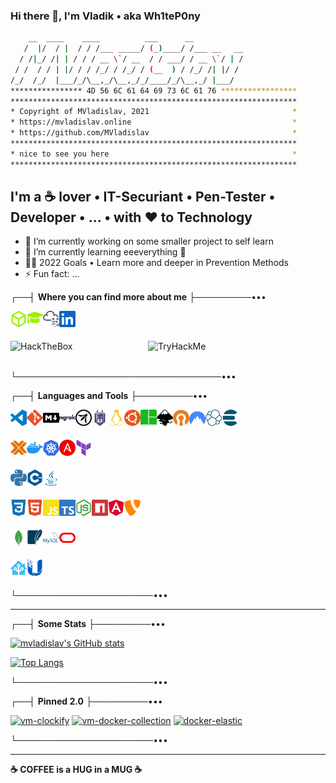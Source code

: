 ### Hi there 👋, I'm Vladik • aka Wh1teP0ny

```sh
    __  ____    ____          ___      __
   /  |/  / |  / / /___ _____/ (_)____/ /___ __   __
  / /|_/ /| | / / / __ \`/ __  / / ___/ / __ \`/ | /
 / /  / / | |/ / / /_/ / /_/ / (__  ) / /_/ /| |/ /
/_/  /_/  |___/_/\__,_/\__,_/_/____/_/\__,_/ |___/
**************** 4D 56 6C 61 64 69 73 6C 61 76 *****************
****************************************************************
* Copyright of MVladislav, 2021                                *
* https://mvladislav.online                                    *
* https://github.com/MVladislav                                *
****************************************************************
* nice to see you here                                         *
****************************************************************
```

## I'm a **☕** lover • IT-Securiant • Pen-Tester • Developer • ... • with ❤️ to Technology

- 🔭 I’m currently working on some smaller project to self learn
- 🌱 I’m currently learning eeeverything 🤪
- 🧑‍🎓 2022 Goals • Learn more and deeper in Prevention Methods
- ⚡ Fun fact: ...

┌──┤ **Where you can find more about me** ├─────────•••

[<img align="left" alt="Wh1teP0ny | HackTheBox" title="Wh1teP0ny | HackTheBox" width="26px" src="./__data/../__docs/icons/HackTheBox.svg"/>][hackthebox • profile]
[<img align="left" alt="Wh1teP0ny | HackTheBox Academy" title="Wh1teP0ny | HackTheBox Academy" width="26px" src="./__data/../__docs/icons/graduation-cap.svg"/>][hackthebox • academy • profile]
[<img align="left" alt="Wh1teP0ny | TryHackMe" title="Wh1teP0ny | TryHackMe" width="26px" src="./__data/../__docs/icons/TryHackMe.svg"/>][tryhackme • profile]
[<img align="left" alt="Vladislav M. | LinkedIn" title="Vladislav M. | LinkedIn" width="26px" src="./__data/../__docs/icons/LinkedIn.svg"/>][linkedin]

</br>
</br>

[<img align="left" alt="HackTheBox" title="Wh1teP0ny | HackTheBox" width="220px" src="https://www.hackthebox.eu/badge/image/381560">][hackthebox • profile]
[<img align="left" alt="TryHackMe" title="Wh1teP0ny | TryHackMe" width="220px" src="https://tryhackme-badges.s3.amazonaws.com/Wh1teP0ny.png">][tryhackme • profile]

</br>
</br>

└─────────────────────────────────•••

┌──┤ **Languages and Tools** ├─────────•••

<!-- [<img align="left" alt="HackTheBox" title="HackTheBox"  width="26px" src="./__data/../__docs/icons/HackTheBox.svg"/>][mvladislav]
[<img align="left" alt="TryHackMe" title="TryHackMe"  width="26px" src="./__data/../__docs/icons/TryHackMe.svg"/>][mvladislav]
[<img align="left" alt="haveibeenpwned" title="haveibeenpwned"  width="26px" src="./__data/../__docs/icons/haveibeenpwned.svg"/>][mvladislav] -->

[<img align="left" alt="VisualStudioCode" title="VisualStudioCode" width="26px" src="./__data/../__docs/icons/VisualStudioCode.svg"/>][mvladislav]
[<img align="left" alt="Git" title="Git"  width="26px" src="./__data/../__docs/icons/Git.svg"/>][mvladislav]
[<img align="left" alt="Markdown" title="Markdown" width="26px" src="./__data/../__docs/languages/Markdown.svg"/>][mvladislav]
[<img align="left" alt="ngrok" title="ngrok" width="26px" src="./__data/../__docs/icons/ngrok.svg"/>][mvladislav]
[<img align="left" alt="OWASP" title="OWASP" width="26px" src="./__data/../__docs/icons/OWASP.svg"/>][mvladislav]
[<img align="left" alt="Snyk" title="Snyk" width="26px" src="./__data/../__docs/icons/Snyk.svg"/>][mvladislav]

[<img align="left" alt="Linux" title="Linux" width="26px" src="./__data/../__docs/icons/Linux.svg"/>][mvladislav]
[<img align="left" alt="Ubuntu" title="Ubuntu" width="26px" src="./__data/../__docs/icons/Ubuntu.svg"/>][mvladislav]
[<img align="left" alt="tmux" title="tmux" width="26px" src="./__data/../__docs/icons/tmux.svg"/>][mvladislav]

[<img align="left" alt="Inkscape" title="Inkscape" width="26px" src="./__data/../__docs/icons/Inkscape.svg"/>][mvladislav]
[<img align="left" alt="OpenVPN" title="OpenVPN" width="26px" src="./__data/../__docs/icons/OpenVPN.svg"/>][mvladislav]
[<img align="left" alt="NordVPN" title="NordVPN" width="26px" src="./__data/../__docs/icons/NordVPN.svg"/>][mvladislav]

[<img align="left" alt="elastic" title="elastic" width="26px" src="./__data/../__docs/icons/elastic.svg"/>][mvladislav]
[<img align="left" alt="elasticsearch" title="elasticsearch" width="26px" src="./__data/../__docs/icons/elasticsearch.svg"/>][mvladislav]

</br>
</br>

[<img align="left" alt="Proxmox" title="Proxmox" width="26px" src="./__data/../__docs/icons/Proxmox.svg"/>][mvladislav]
[<img align="left" alt="docker" title="docker" width="26px" src="./__data/../__docs/icons/docker.svg"/>][mvladislav]
[<img align="left" alt="kubernetes" title="kubernetes" width="26px" src="./__data/../__docs/icons/kubernetes.svg"/>][mvladislav]
[<img align="left" alt="Ansible" title="Ansible" width="26px" src="./__data/../__docs/icons/Ansible.svg"/>][mvladislav]
[<img align="left" alt="terraform" title="terraform" width="26px" src="./__data/../__docs/icons/terraform.svg"/>][mvladislav]

</br>
</br>

[<img align="left" alt="python" title="python" width="26px" src="./__data/../__docs/languages/python.svg"/>][mvladislav]
[<img align="left" alt="C++" title="C++" width="26px" src="./__data/../__docs/languages/C++.svg"/>][mvladislav]
[<img align="left" alt="Java" title="Java" width="26px" src="./__data/../__docs/languages/Java.svg"/>][mvladislav]

</br>
</br>

[<img align="left" alt="CSS3" title="CSS3" width="26px" src="./__data/../__docs/languages/CSS3.svg"/>][mvladislav]
[<img align="left" alt="HTML5" title="HTML5" width="26px" src="./__data/../__docs/languages/HTML5.svg"/>][mvladislav]
[<img align="left" alt="JavaScript" title="JavaScript" width="26px" src="./__data/../__docs/languages/JavaScript.svg"/>][mvladislav]
[<img align="left" alt="TypeScript" title="TypeScript" width="26px" src="./__data/../__docs/languages/TypeScript.svg"/>][mvladislav]
[<img align="left" alt="Node.js" title="Node.js" width="26px" src="./__data/../__docs/languages/Node.js.svg"/>][mvladislav]
[<img align="left" alt="npm" title="npm" width="26px" src="./__data/../__docs/languages/npm.svg"/>][mvladislav]
[<img align="left" alt="Angular" title="Angular" width="26px" src="./__data/../__docs/languages/Angular.svg"/>][mvladislav]
[<img align="left" alt="TYPO3" title="TYPO3" width="26px" src="./__data/../__docs/languages/TYPO3.svg"/>][mvladislav]

</br>
</br>

[<img align="left" alt="MongoDB" title="MongoDB" width="26px" src="./__data/../__docs/languages/MongoDB.svg"/>][mvladislav]
[<img align="left" alt="SQLite" title="SQLite" width="26px" src="./__data/../__docs/languages/SQLite.svg"/>][mvladislav]
[<img align="left" alt="MySQL" title="MySQL" width="26px" src="./__data/../__docs/languages/MySQL.svg"/>][mvladislav]
[<img align="left" alt="Oracle" title="Oracle" width="26px" src="./__data/../__docs/languages/Oracle.svg"/>][mvladislav]

</br>
</br>

[<img align="left" alt="homeassistant" title="homeassistant" width="26px" src="./__data/../__docs/icons/homeassistant.svg"/>][mvladislav]
[<img align="left" alt="ubiquiti" title="ubiquiti" width="26px" src="./__data/../__docs/icons/ubiquiti.svg"/>][mvladislav]

</br>
</br>

└──────────────────────•••

---

┌──┤ **Some Stats** ├─────────•••

[![mvladislav's GitHub stats](https://github-readme-stats.vercel.app/api?username=mvladislav&count_private=true&show_icons=true&theme=tokyonight)][mvladislav]

[![Top Langs](https://github-readme-stats.vercel.app/api/top-langs/?username=mvladislav&count_private=true&theme=tokyonight&layout=compact)][mvladislav]

└──────────────────────•••

┌──┤ **Pinned 2.0** ├─────────•••

[![vm-clockify](https://github-readme-stats.vercel.app/api/pin/?username=mvladislav&repo=vm-clockify&theme=tokyonight)](https://github.com/MVladislav/vm-clockify)
[![vm-docker-collection](https://github-readme-stats.vercel.app/api/pin/?username=mvladislav&repo=vm-docker-collection&theme=tokyonight)](https://github.com/MVladislav/vm-docker-collection)
[![docker-elastic](https://github-readme-stats.vercel.app/api/pin/?username=mvladislav&repo=docker-elastic&theme=tokyonight)](https://github.com/MVladislav/docker-elastic)

└──────────────────────•••

---

**☕ COFFEE is a HUG in a MUG ☕**

[mvladislav]: https://mvladislav.online
[hackthebox • profile]: https://app.hackthebox.com/profile/381560
[hackthebox • academy • profile]: https://academy.hackthebox.com/dashboard
[tryhackme • profile]: https://tryhackme.com/p/Wh1teP0ny
[linkedin]: https://www.linkedin.com/in/vladislav-masepohl

<!--
**MVladislav/MVladislav** is a ✨ _special_ ✨ repository because its `README.md` (this file) appears on your GitHub profile.

Here are some ideas to get you started:

- 🔭 I’m currently working on ...
- 🌱 I’m currently learning ...
- 👯 I’m looking to collaborate on ...
- 🤔 I’m looking for help with ...
- 💬 Ask me about ...
- 📫 How to reach me: ...
- 😄 Pronouns: ...
- ⚡ Fun fact: ...

<details>
<summary>Click for GitHub Stats</summary>
<p align="center">

</p>
</details>

https://github.com/anuraghazra/github-readme-stats
-->
